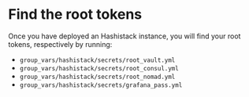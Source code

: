 # Find the root tokens

Once you have deployed an Hashistack instance, you will find your root tokens, respectively by running:

* `group_vars/hashistack/secrets/root_vault.yml`
* `group_vars/hashistack/secrets/root_consul.yml`
* `group_vars/hashistack/secrets/root_nomad.yml`
* `group_vars/hashistack/secrets/grafana_pass.yml`

